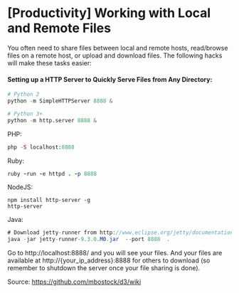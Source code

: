 [Productivity] Working with Local and Remote Files
=======================================================

You often need to share files between local and remote hosts, read/browse files on a remote host, or upload and download files. The following hacks will make these tasks easier: 


#### Setting up a HTTP Server to Quickly Serve Files from Any Directory: 

```python 
# Python 2
python -m SimpleHTTPServer 8888 &

# Python 3+
python -m http.server 8888 &
```

PHP: 

```php
php -S localhost:8888
```
Ruby:
 
```ruby
ruby -run -e httpd . -p 8888
```

NodeJS: 

```node
npm install http-server -g
http-server
```

Java: 

```java
# Download jetty-runner from http://www.eclipse.org/jetty/documentation/current/runner.html
java -jar jetty-runner-9.3.0.M0.jar  --port 8888  .
```
Go to http://localhost:8888/ and you will see your files. And your files are available at http://{your_ip_address}:8888 for others to download (so remember to shutdown the server once your file sharing is done).

Source: https://github.com/mbostock/d3/wiki

